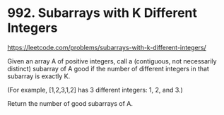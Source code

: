 # 992. Subarrays with K Different Integers

https://leetcode.com/problems/subarrays-with-k-different-integers/

Given an array A of positive integers, call a (contiguous, not necessarily distinct) subarray of A good if the number of different integers in that subarray is exactly K.

(For example, [1,2,3,1,2] has 3 different integers: 1, 2, and 3.)

Return the number of good subarrays of A.